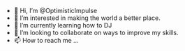 - 👋 Hi, I’m @OptimisticImpulse
- 👀 I’m interested in making the world a better place.
- 🌱 I’m currently learning how to DJ
- 💞️ I’m looking to collaborate on ways to improve my skills.
- 📫 How to reach me ... 

<!---
OptimisticImpulse/OptimisticImpulse is a ✨ special ✨ repository because its `README.md` (this file) appears on your GitHub profile.
You can click the Preview link to take a look at your changes.
--->
